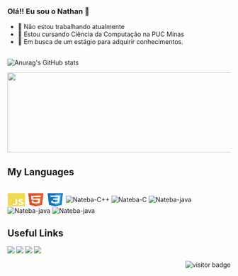 ### Olá!! Eu sou o Nathan 👋


- 🔭 Não estou trabalhando atualmente
- 🌱 Estou cursando Ciência da Computação na PUC Minas
- 👯 Em busca de um estágio para adquirir conhecimentos.

##

          
![Anurag's GitHub stats](https://github-readme-stats.vercel.app/api?username=nateba&show_icons=true&theme=radical)


<img height="180em" width="650em" src="https://github-readme-stats.vercel.app/api/top-langs/?username=nateba&layout=compact&langs_count=16&theme=radical"/>

 ## My Languages
<div>
 <div style="display: inline_block"><br>
  <img align="center" alt="Nateba-Js" height="30" width="40" src="https://raw.githubusercontent.com/devicons/devicon/master/icons/javascript/javascript-plain.svg">
  <img align="center" alt="Nateba-HTML" height="30" width="40" src="https://raw.githubusercontent.com/devicons/devicon/master/icons/html5/html5-original.svg">
  <img align="center" alt="Nateba-CSS" height="30" width="40" src="https://raw.githubusercontent.com/devicons/devicon/master/icons/css3/css3-original.svg">
  <img align="center" alt="Nateba-C++" height="30" width="40" src="https://cdn.jsdelivr.net/gh/devicons/devicon/icons/cplusplus/cplusplus-original.svg">
  <img align="center" alt="Nateba-C" height="30" width="40" src="https://cdn.jsdelivr.net/gh/devicons/devicon/icons/c/c-original.svg">
  <img align="center" alt="Nateba-java" height="30" width="40" src="https://cdn.jsdelivr.net/gh/devicons/devicon/icons/java/java-plain.svg">
  <img align="center" alt="Nateba-java" height="30" width="40" src="https://cdn.jsdelivr.net/gh/devicons/devicon/icons/python/python-original.svg">
  <img align="center" alt="Nateba-java" height="30" width="40" src="https://cdn.jsdelivr.net/gh/devicons/devicon/icons/swift/swift-original.svg">
           
            

          

  </div>
  
  
   ## Useful Links 
  <div> 
  
  <a href="https://instagram.com/natnateba" target="_blank"><img src="https://img.shields.io/badge/-Instagram-%23E4405F?style=for-the-badge&logo=instagram&logoColor=white" target="_blank"></a>
 <a href=" https://discord.gg/6ygKrrj" target="_blank"><img src="https://img.shields.io/badge/Discord-7289DA?style=for-the-badge&logo=discord&logoColor=white" target="_blank"></a> 
  <a href = "mailto:naclisboa@gmail.com"><img src="https://img.shields.io/badge/-Gmail-%23333?style=for-the-badge&logo=gmail&logoColor=white" target="_blank"></a>
  <a href="https://www.linkedin.com/in/nathan-lisboa-605857234" target="_blank"><img src="https://img.shields.io/badge/-LinkedIn-%230077B5?style=for-the-badge&logo=linkedin&logoColor=white" target="_blank"></a> 
            </div>
<div align='right'>
  <img src="https://visitor-badge.glitch.me/badge?page_id=nateba.nateba" alt="visitor badge"/>
</div>
            

  
  
 
  
